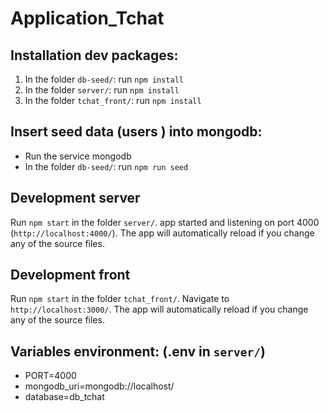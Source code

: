 # Application_Tchat

## Installation dev packages:

1. In the folder `db-seed/`: run `npm install`
2. In the folder `server/`: run `npm install`
3. In the folder `tchat_front/`: run `npm install`

## Insert seed data (users ) into mongodb:

- Run the service mongodb
- In the folder `db-seed/`: run `npm run seed`

## Development server

Run `npm start` in the folder `server/`. app started and listening on port 4000 (`http://localhost:4000/`). The app will automatically reload if you change any of the source files.

## Development front

Run `npm start` in the folder `tchat_front/`. Navigate to `http://localhost:3000/`. The app will automatically reload if you change any of the source files.


## Variables environment: (.env in `server/`)
- PORT=4000
- mongodb_uri=mongodb://localhost/
- database=db_tchat
